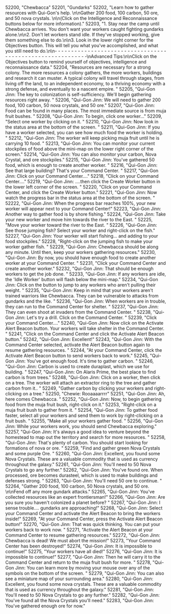 ﻿52200, "Chewbacca"
52201, "Gundarks"
52202, "Learn how to gather resources with Qui-Gon's help. \n\nGather 200 food, 100 carbon,  50 ore, and 50 nova crystals. \n\n(Click on the Intelligence and Reconnaissance buttons below for more information)."
52203, "1. Stay near the camp until Chewbacca arrives.  You don't want your workers caught fighting gundarks alone.\n\n2. Don't let workers stand idle.  If they've stopped working, give them something else to do.\n\n3. Look in the lower right corner for the Objectives button.  This will tell you what you’ve accomplished, and what you still need to do.\n\n- - - - - - - - - - - - - - - - - - - - - - - - - - - - - - - - - - - - - - - - - - - - - - - - - - - - - - - - - - -\nAdvanced Tips:\n\nClick on the Objectives button to remind yourself of objectives, intelligence and reconnaissance data."
52204, "Resources are necessary for a strong colony.  The more resources a colony gathers, the more workers, buildings and research it can muster.  A typical colony will travel through stages, from living off the land, to an independent economy, to a thriving economy with a strong defense,  and eventually to a nascent empire. "
52205, "Qui-Gon Jinn: The key to colonization is self-sufficiency.  We'll begin gathering resources right away. "
52206, "Qui-Gon Jinn: We will need to gather 200 food, 100 carbon, 50 nova crystals, and 50 ore."
52207, "Qui-Gon Jinn: Food can be found in many places.  The most immediate source is from muja fruit bushes. "
52208, "Qui-Gon Jinn: To begin, click one worker..."
52209, "Select one worker by clicking on it. "
52210, "Qui-Gon Jinn: Now look in the status area at the bottom of the screen. "
52211, "Qui-Gon Jinn: If you have a worker selected, you can see how much food the worker is holding. "
52212, "Qui-Gon Jinn: The worker will keep picking muja fruit until he is carrying 10 food. "
52213, "Qui-Gon Jinn: You can monitor your current stockpiles of food above the mini-map on the lower right corner of the screen."
52214, "Qui-Gon Jinn: You can also monitor your carbon, Nova Crystal, and ore stockpiles."
52215, "Qui-Gon Jinn: You've gathered 50 food, which is enough to create another worker. "
52216, "Qui-Gon Jinn:  See that large building?  That's your Command Center. "
52217, "Qui-Gon Jinn: Click on your Command Center...."
52218, "Click on your Command Center...."
52219, "Qui-Gon Jinn: ....then click the Create Worker button in the lower left corner of the screen. "
52220, "Click on your Command Center, and click the Create Worker button."
52221, "Qui-Gon Jinn: Now watch the progress bar in the status area at the bottom of the screen. "
52222, "Qui-Gon Jinn: When the progress bar reaches 100%, your new worker will appear next to your Command Center!"
52223, "Qui-Gon Jinn: Another way to gather food is by shore fishing."
52224, "Qui-Gon Jinn: Take your new worker and move him towards the river to the East. "
52225, "Move your worker toward the river to the East. "
52226, "Qui-Gon Jinn: See those jumping fish?  Select your worker and right-click on the fish."
52227, "Qui-Gon Jinn: Your worker will start fishing... and adding to your food stockpiles."
52228, "Right-click on the jumping fish to make your worker gather fish. "
52229, "Qui-Gon Jinn: Chewbacca should be along any minute.  Until then, keep your workers gathering resources."
52230, "Qui-Gon Jinn: By now, you should have enough food to create another worker at your Command Center. "
52231, "Click your Command Center and create another worker."
52232, "Qui-Gon Jinn: That should be enough workers to get the job done. "
52233, "Qui-Gon Jinn:  If any workers are idle, the 'Idle Worker' button will flash below the mini-map."
52234, "Qui-Gon Jinn:  Click on the button to jump to any workers who aren't pulling their weight. "
52235, "Qui-Gon Jinn: Keep in mind that your workers aren't trained warriors like Chewbacca.  They can be vulnerable to attacks from gundarks and the like. "
52236, "Qui-Gon Jinn: When workers are in trouble, they can run to the Command Center for shelter. "
52237, "Qui-Gon Jinn: They can even shoot at invaders from the Command Center. "
52238, "Qui-Gon Jinn: Let's try a drill.  Click on the Command Center. "
52239, "Click your Command Center...."
52240, "Qui-Gon Jinn: Now click on the Activate Alert Beacon button. Your workers will take shelter in the Command Center. "
52241, "Click on the Command Center and click the Activate Alert Beacon button."
52242, "Qui-Gon Jinn: Excellent!"
52243, "Qui-Gon Jinn: With the Command Center selected, activate the Alert Beacon button again to resume gathering resources. "
52244, "At your Command Center, click the Activate Alert Beacon button  to send workers back to work."
52245, "Qui-Gon Jinn: You've got enough food.  It's time to gather carbon. "
52246, "Qui-Gon Jinn: Carbon is used to create duraplast, which we use for building. "
52247, "Qui-Gon Jinn: On Alaris Prime, the best place to find carbon is from trees."
52248, "Qui-Gon Jinn: Click on a worker, then click on a tree. The worker will attach an extractor ring to the tree and gather carbon from it.. "
52249, "Gather carbon by clicking your workers and right-clicking on a tree."
52250, "Chewie:  Rooaaaarrrr"
52251, "Qui-Gon Jinn: Ah, here comes Chewbacca.  "
52252, "Qui-Gon Jinn: Now, to begin gathering food from the muja fruit bush, right-click on it."
52253, "Right-click on a muja fruit bush to gather from it. "
52254, "Qui-Gon Jinn: To gather food faster, select all your workers and send them to work by right-clicking on a fruit bush. "
52255, "Make all your workers gather food. "
52256, "Qui-Gon Jinn: While your workers work, you should send Chewbacca exploring."
52257, "Qui-Gon Jinn: It's always a good idea to venture beyond the homestead to map out the territory and search for more resources. "
52258, "Qui-Gon Jinn: That's plenty of carbon.  You should start looking for formations of nova or ore. "
52259, "Find and gather green Nova Crystals and some purple Ore. "
52260, "Qui-Gon Jinn: Excellent, you found some Nova Crystals.  These are a valuable commodity that is used as currency throughout the galaxy."
52261, "Qui-Gon Jinn: You'll need to 50 Nova Crystals to go any further."
52262, "Qui-Gon Jinn: You've found ore.  When processed, ore becomes durasteel, which is used to make buildings and defenses strong. "
52263, "Qui-Gon Jinn: You'll need 50 ore to continue. "
52264, "Gather 200 food, 100 carbon, 50 Nova crystals, and 50 ore. \n\nFend off any more gundark attacks."
52265, "Qui-Gon Jinn: You've collected resources like an expert frontiersman!"
52266, "Qui-Gon Jinn: Are you sure you haven't colonized a planet before? "
52267, "Qui-Gon Jinn: I sense trouble.... gundarks are approaching!"
52268, "Qui-Gon Jinn: Select your Command Center and activate the Alert Beacon to bring the workers inside!"
52269, "At your Command Center, press the Activate Alert Beacon button!"
52270, "Qui-Gon Jinn: That was quick thinking.  You can put your workers back to work now. "
52271, "Activate the Alert Beacon at your Command Center  to resume gathering resources."
52272, "Qui-Gon Jinn: Chewbacca is dead!  We must abort the mission!"
52273, "Your Command Center has been destroyed!"
52274, "Qui-Gon Jinn: It is impossible to continue!"
52275, "Your workers have all died!"
52276, "Qui-Gon Jinn: It is impossible to continue!"
52277, "Qui-Gon Jinn: Then he will carry it to the Command Center and return to the muja fruit bush for more. "
52278, "Qui-Gon Jinn: You can learn more by moving your mouse over any of the symbols on the bottom of the screen. "
52279, "Qui-Gon Jinn: You can also see a miniature map of your surrounding area."
52280, "Qui-Gon Jinn: Excellent, you found some nova crystals.  These are a valuable commodity that is used as currency throughout the galaxy."
52281, "Qui-Gon Jinn: You'll need to 50 Nova Crystals to go any further."
52282, "Qui-Gon Jinn: You've found all the Nova Crystals you'll need."
52283, "Qui-Gon Jinn:  You've gathered enough ore for now."
